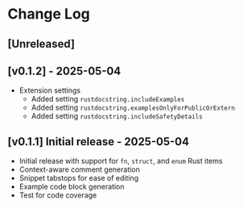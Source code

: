 # Change Log

## [Unreleased]


## [v0.1.2] - 2025-05-04

- Extension settings
  - Added setting `rustdocstring.includeExamples`
  - Added setting `rustdocstring.examplesOnlyForPublicOrExtern`
  - Added setting `rustdocstring.includeSafetyDetails`

## [v0.1.1] Initial release - 2025-05-04

- Initial release with support for `fn`, `struct`, and `enum` Rust items
- Context-aware comment generation
- Snippet tabstops for ease of editing
- Example code block generation
- Test for code coverage
